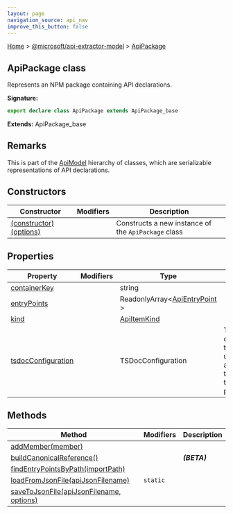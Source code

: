 ```yaml
---
layout: page
navigation_source: api_nav
improve_this_button: false
---
```



[Home](./index.md) &gt; [@microsoft/api-extractor-model](./api-extractor-model.md) &gt; [ApiPackage](./api-extractor-model.apipackage.md)

## ApiPackage class

Represents an NPM package containing API declarations.

<b>Signature:</b>

```typescript
export declare class ApiPackage extends ApiPackage_base
```
<b>Extends:</b> ApiPackage\_base

## Remarks

This is part of the [ApiModel](./api-extractor-model.apimodel.md) hierarchy of classes, which are serializable representations of API declarations.

## Constructors

|  Constructor | Modifiers | Description |
|  --- | --- | --- |
|  [(constructor)(options)](./api-extractor-model.apipackage._constructor_.md) |  | Constructs a new instance of the <code>ApiPackage</code> class |

## Properties

|  Property | Modifiers | Type | Description |
|  --- | --- | --- | --- |
|  [containerKey](./api-extractor-model.apipackage.containerkey.md) |  | string |  |
|  [entryPoints](./api-extractor-model.apipackage.entrypoints.md) |  | ReadonlyArray&lt;[ApiEntryPoint](./api-extractor-model.apientrypoint.md) &gt; |  |
|  [kind](./api-extractor-model.apipackage.kind.md) |  | [ApiItemKind](./api-extractor-model.apiitemkind.md) |  |
|  [tsdocConfiguration](./api-extractor-model.apipackage.tsdocconfiguration.md) |  | TSDocConfiguration | The TSDoc configuration that was used when analyzing the API for this package. |

## Methods

|  Method | Modifiers | Description |
|  --- | --- | --- |
|  [addMember(member)](./api-extractor-model.apipackage.addmember.md) |  |  |
|  [buildCanonicalReference()](./api-extractor-model.apipackage.buildcanonicalreference.md) |  | <b><i>(BETA)</i></b> |
|  [findEntryPointsByPath(importPath)](./api-extractor-model.apipackage.findentrypointsbypath.md) |  |  |
|  [loadFromJsonFile(apiJsonFilename)](./api-extractor-model.apipackage.loadfromjsonfile.md) | <code>static</code> |  |
|  [saveToJsonFile(apiJsonFilename, options)](./api-extractor-model.apipackage.savetojsonfile.md) |  |  |
